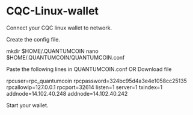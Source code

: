 # CQC-Linux-wallet

Connect your CQC linux wallet to network.

Create the config file.

mkdir $HOME/.QUANTUMCOIN
nano $HOME/.QUANTUMCOIN/QUANTUMCOIN.conf

Paste the following lines in QUANTUMCOIN.conf  OR Download file 

rpcuser=rpc_quantumcoin
rpcpassword=324bc95d4a3e4e1058cc25135
rpcallowip=127.0.0.1
rpcport=32614
listen=1
server=1
txindex=1
addnode=14.102.40.248
addnode=14.102.40.242

Start your wallet.
